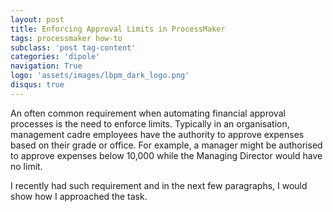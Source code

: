 ```yaml
---
layout: post
title: Enforcing Approval Limits in ProcessMaker
tags: processmaker how-to
subclass: 'post tag-content'
categories: 'dipole'
navigation: True
logo: 'assets/images/lbpm_dark_logo.png'
disqus: true
---
```


An often common requirement when automating financial approval processes is the need to enforce limits. Typically in an organisation, management cadre employees have the authority to approve expenses based on their grade or office. For example, a manager might be authorised to approve expenses below 10,000 while the Managing Director would have no limit.

I recently had such requirement and in the next few paragraphs, I would show how I approached the task. 
